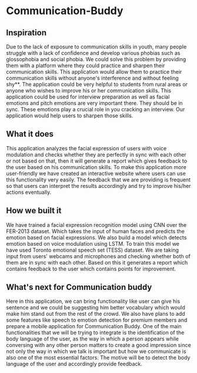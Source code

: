 # Communication-Buddy

## Inspiration

Due to the lack of exposure to communication skills in youth, many people struggle with a lack of confidence and develop various phobias such as glossophobia and social phobia. We could solve this problem by providing them with a platform where they could practice and sharpen their communication skills. This application would allow them to practice their communication skills without anyone's interference and without feeling shy**. The application could be very helpful to students from rural areas or anyone who wishes to improve his or her communication skills. This application could be used for interview preparation as well as facial emotions and pitch emotions are very important there. They should be in sync. These emotions play a crucial role in you cracking an interview. Our application would help users to sharpen those skills.

## What it does

This application analyzes the facial expression of users with voice modulation and checks whether they are perfectly in sync with each other or not based on that, then it will generate a report which gives feedback to the user based on his communication skills. To make this application more user-friendly we have created an interactive website where users can use this functionality very easily. The feedback that we are providing is frequent so that users can interpret the results accordingly and try to improve his/her actions eventually.

## How we built it

We have trained a facial expression recognition model using CNN over the FER-2013 dataset. Which takes the input of human faces and predicts the emotion based on facial expressions. We also build a model which detects emotion based on voice modulation using LSTM. To train this model we have used Toronto emotional speech set (TESS) dataset. We are taking input from users' webcams and microphones and checking whether both of them are in sync with each other. Based on this it generates a report which contains feedback to the user which contains points for improvement.

## What's next for Communication buddy

Here in this application, we can bring functionality like user can give his sentence and we could be suggesting him better vocabulary which would make him stand out from the rest of the crowd. We also have plans to add some features like speech to emotion detection for premium members and prepare a mobile application for Communication Buddy. One of the main functionalities that we will be trying to integrate is the identification of the body language of the user, as the way in which a person appears while conversing with any other person matters to create a good impression since not only the way in which we talk is important but how we communicate is also one of the most essential factors. The motive will be to detect the body language of the user and accordingly provide feedback.
